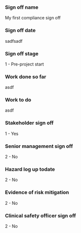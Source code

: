 ### Sign off name
My first compliance sign off

### Sign off date
sadfsadf

### Sign off stage
1 - Pre-project start

### Work done so far
asdf

### Work to do
asdf

### Stakeholder sign off
1 - Yes

### Senior management sign off
2 - No

### Hazard log up todate
2 - No

### Evidence of risk mitigation
2 - No

### Clinical safety officer sign off
2 - No

